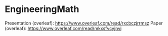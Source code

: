 # EngineeringMath
Presentation (overleaf): https://www.overleaf.com/read/rxcbczjrrmsz
Paper (overleaf): https://www.overleaf.com/read/mkxsfvcyjnvj
